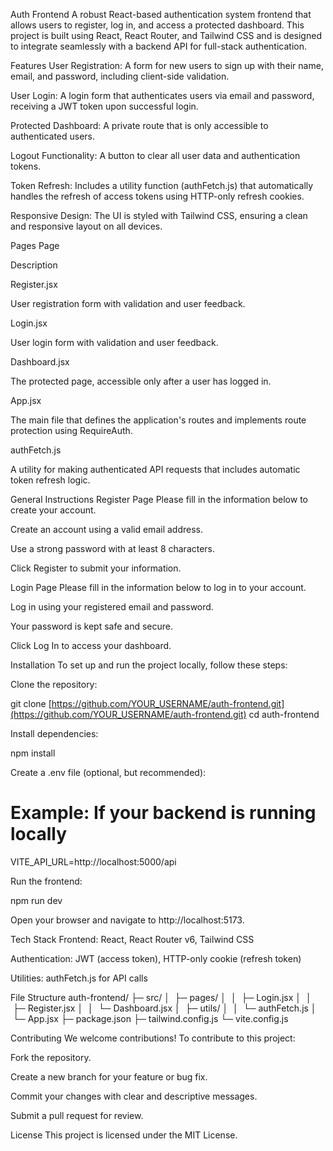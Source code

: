 Auth Frontend
A robust React-based authentication system frontend that allows users to register, log in, and access a protected dashboard. This project is built using React, React Router, and Tailwind CSS and is designed to integrate seamlessly with a backend API for full-stack authentication.

Features
User Registration: A form for new users to sign up with their name, email, and password, including client-side validation.

User Login: A login form that authenticates users via email and password, receiving a JWT token upon successful login.

Protected Dashboard: A private route that is only accessible to authenticated users.

Logout Functionality: A button to clear all user data and authentication tokens.

Token Refresh: Includes a utility function (authFetch.js) that automatically handles the refresh of access tokens using HTTP-only refresh cookies.

Responsive Design: The UI is styled with Tailwind CSS, ensuring a clean and responsive layout on all devices.

Pages
Page

Description

Register.jsx

User registration form with validation and user feedback.

Login.jsx

User login form with validation and user feedback.

Dashboard.jsx

The protected page, accessible only after a user has logged in.

App.jsx

The main file that defines the application's routes and implements route protection using RequireAuth.

authFetch.js

A utility for making authenticated API requests that includes automatic token refresh logic.

General Instructions
Register Page
Please fill in the information below to create your account.

Create an account using a valid email address.

Use a strong password with at least 8 characters.

Click Register to submit your information.

Login Page
Please fill in the information below to log in to your account.

Log in using your registered email and password.

Your password is kept safe and secure.

Click Log In to access your dashboard.

Installation
To set up and run the project locally, follow these steps:

Clone the repository:

git clone [https://github.com/YOUR_USERNAME/auth-frontend.git](https://github.com/YOUR_USERNAME/auth-frontend.git)
cd auth-frontend

Install dependencies:

npm install

Create a .env file (optional, but recommended):

# Example: If your backend is running locally
VITE_API_URL=http://localhost:5000/api

Run the frontend:

npm run dev

Open your browser and navigate to http://localhost:5173.

Tech Stack
Frontend: React, React Router v6, Tailwind CSS

Authentication: JWT (access token), HTTP-only cookie (refresh token)

Utilities: authFetch.js for API calls

File Structure
auth-frontend/
├─ src/
│  ├─ pages/
│  │  ├─ Login.jsx
│  │  ├─ Register.jsx
│  │  └─ Dashboard.jsx
│  ├─ utils/
│  │  └─ authFetch.js
│  └─ App.jsx
├─ package.json
├─ tailwind.config.js
└─ vite.config.js

Contributing
We welcome contributions! To contribute to this project:

Fork the repository.

Create a new branch for your feature or bug fix.

Commit your changes with clear and descriptive messages.

Submit a pull request for review.

License
This project is licensed under the MIT License.
